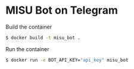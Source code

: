 # MISU Bot on Telegram

Build the container
```bash
$ docker build -t misu_bot .
```

Run the container
```bash
$ docker run -e BOT_API_KEY="api_key" misu_bot
```
